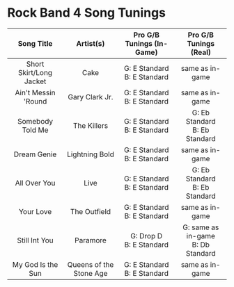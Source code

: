 # Rock Band 4 Song Tunings

| Song Title | Artist(s) | Pro G/B Tunings (In-Game) | Pro G/B Tunings (Real) |
| :--------: | :-------: | :---------------: | :------------: |
| Short Skirt/Long Jacket | Cake | G: E Standard<br>B: E Standard | same as in-game |
| Ain't Messin 'Round | Gary Clark Jr. | G: E Standard<br>B: E Standard | same as in-game |
| Somebody Told Me | The Killers | G: E Standard<br>B: E Standard | G: Eb Standard<br>B: Eb Standard |
| Dream Genie | Lightning Bold | G: E Standard<br>B: E Standard | same as in-game |
| All Over You | Live | G: E Standard<br>B: E Standard | G: Eb Standard<br>B: Eb Standard |
| Your Love | The Outfield | G: E Standard<br>B: E Standard | same as in-game |
| Still Int You | Paramore | G: Drop D<br>B: E Standard | G: same as in-game<br> B: Db Standard | 
| My God Is the Sun | Queens of the Stone Age | G: E Standard<br>B: E Standard | same as in-game |
